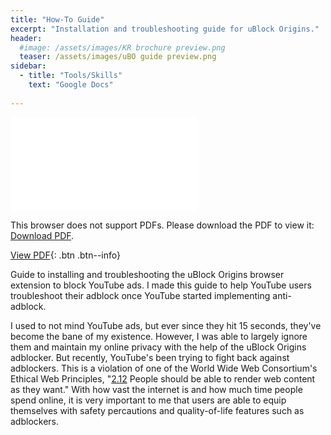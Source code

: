 ```yaml
---
title: "How-To Guide"
excerpt: "Installation and troubleshooting guide for uBlock Origins."
header:
  #image: /assets/images/KR brochure preview.png
  teaser: /assets/images/uBO guide preview.png
sidebar:
  - title: "Tools/Skills"
    text: "Google Docs"
    
---
```


<object data="/assets/images/uBlock guide.pdf" type="application/pdf" width="800" height="500px">
    <embed src="/assets/images/uBlock guide.pdf">
        <p>This browser does not support PDFs. Please download the PDF to view it: <a href="/assets/images/uBlock guide.pdf">Download PDF</a>.</p>
    </embed>
</object>
<p></p>

[View PDF](/assets/images/uBlock%20guide.pdf){: .btn .btn--info}

Guide to installing and troubleshooting the uBlock Origins browser extension to block YouTube ads. I made this guide to help YouTube users troubleshoot their adblock once YouTube started implementing anti-adblock.

I used to not mind YouTube ads, but ever since they hit 15 seconds, they've become the bane of my existence. However, I was able to largely ignore them and maintain my online privacy with the help of the uBlock Origins adblocker. But recently, YouTube's been trying to fight back against adblockers. This is a violation of one of the World Wide Web Consortium's Ethical Web Principles, "[2.12](https://www.w3.org/TR/ethical-web-principles/#render) People should be able to render web content as they want." With how vast the internet is and how much time people spend online, it is very important to me that users are able to equip themselves with safety percautions and quality-of-life features such as adblockers.